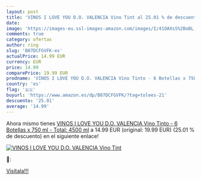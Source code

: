 ```yaml
---
layout: post
title: 'VINOS I LOVE YOU D.O. VALENCIA Vino Tint al 25.01 % de descuento'
date: 
image: 'https://images-eu.ssl-images-amazon.com/images/I/41OAXsS%2BoBL._SL200_.jpg'
comments: true
category: ofertas
author: ring
slug: 'B07DCFGVFK-es'
actualPrice: 14.99 EUR
currency: EUR
price: 14.99
comparePrice: 19.99 EUR
prodname: 'VINOS I LOVE YOU D.O. VALENCIA Vino Tinto - 6 Botellas x 750 ml - Total: 4500 ml'
country: 'es'
flag: '🇪🇸'
buyurl: 'https://www.amazon.es/dp/B07DCFGVFK/?tag=tolees-21'
descuento: '25.01'
average: '14.99'
---
```


Ahora mismo tienes [VINOS I LOVE YOU D.O. VALENCIA Vino Tinto - 6 Botellas x 750 ml - Total: 4500 ml](https://www.amazon.es/dp/B07DCFGVFK/?tag=tolees-21) a 14.99 EUR (original: 19.99 EUR) (25.01 %  de descuento) en el siguiente enlace!

[![VINOS I LOVE YOU D.O. VALENCIA Vino Tint](https://images-eu.ssl-images-amazon.com/images/I/41OAXsS%2BoBL._SL200_.jpg)](https://www.amazon.es/dp/B07DCFGVFK/?tag=tolees-21)

🔎:


[Visítala!!!](https://www.amazon.es/dp/B07DCFGVFK/?tag=tolees-21)
